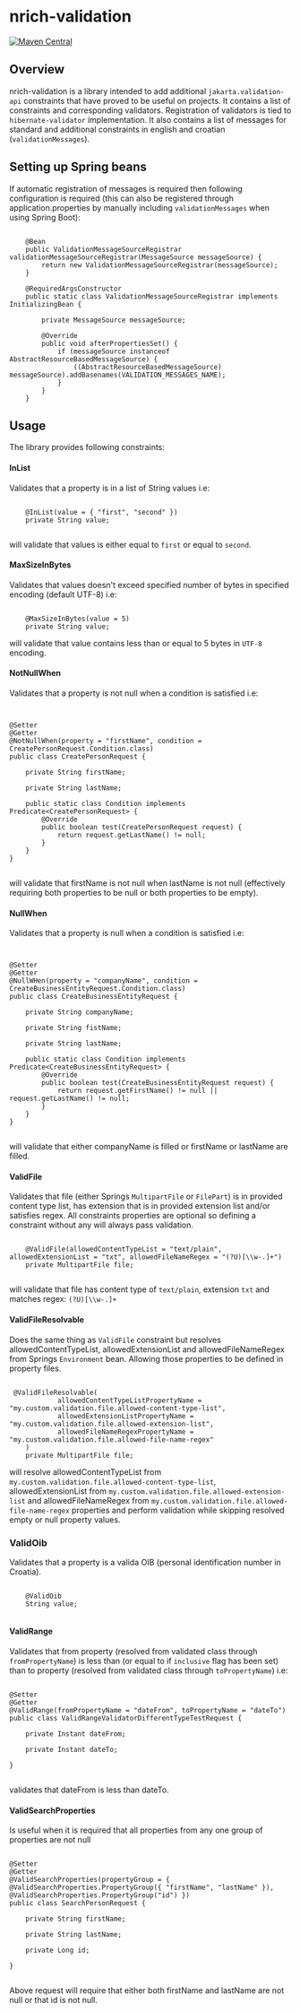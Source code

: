 # nrich-validation

[![Maven Central](https://maven-badges.herokuapp.com/maven-central/net.croz.nrich/nrich-validation/badge.svg?color=blue)](https://maven-badges.herokuapp.com/maven-central/net.croz.nrich/nrich-validation)

## Overview

nrich-validation is a library intended to add additional `jakarta.validation-api` constraints that have proved to be useful on projects. It contains a list of constraints and corresponding validators.
Registration of validators is tied to `hibernate-validator` implementation. It also contains a list of messages for standard and additional constraints in english and croatian (`validationMessages`).

## Setting up Spring beans

If automatic registration of messages is required then following configuration is required
(this can also be registered through application.properties by manually including `validationMessages` when using Spring Boot):

```

    @Bean
    public ValidationMessageSourceRegistrar validationMessageSourceRegistrar(MessageSource messageSource) {
        return new ValidationMessageSourceRegistrar(messageSource);
    }

    @RequiredArgsConstructor
    public static class ValidationMessageSourceRegistrar implements InitializingBean {

        private MessageSource messageSource;

        @Override
        public void afterPropertiesSet() {
            if (messageSource instanceof AbstractResourceBasedMessageSource) {
                ((AbstractResourceBasedMessageSource) messageSource).addBasenames(VALIDATION_MESSAGES_NAME);
            }
        }
    }

```

## Usage

The library provides following constraints:

#### InList

Validates that a property is in a list of String values i.e:

```

    @InList(value = { "first", "second" })
    private String value;


```

will validate that values is either equal to `first` or equal to `second`.

#### MaxSizeInBytes

Validates that values doesn't exceed specified number of bytes in specified encoding (default UTF-8) i.e:

```

    @MaxSizeInBytes(value = 5)
    private String value;

```

will validate that value contains less than or equal to 5 bytes in `UTF-8` encoding.

#### NotNullWhen

Validates that a property is not null when a condition is satisfied i.e:

```


@Setter
@Getter
@NotNullWhen(property = "firstName", condition = CreatePersonRequest.Condition.class)
public class CreatePersonRequest {

    private String firstName;

    private String lastName;

    public static class Condition implements Predicate<CreatePersonRequest> {
        @Override
        public boolean test(CreatePersonRequest request) {
            return request.getLastName() != null;
        }
    }
}


```

will validate that firstName is not null when lastName is not null (effectively requiring both properties to be null or both properties to be empty).

#### NullWhen

Validates that a property is null when a condition is satisfied i.e:

```


@Setter
@Getter
@NullWHen(property = "companyName", condition = CreateBusinessEntityRequest.Condition.class)
public class CreateBusinessEntityRequest {

    private String companyName;

    private String fistName;

    private String lastName;

    public static class Condition implements Predicate<CreateBusinessEntityRequest> {
        @Override
        public boolean test(CreateBusinessEntityRequest request) {
            return request.getFirstName() != null || request.getLastName() != null;
        }
    }
}


```

will validate that either companyName is filled or firstName or lastName are filled.

#### ValidFile

Validates that file (either Springs `MultipartFile` or `FilePart`) is in provided content type list, has extension that is in provided extension list and/or satisfies regex. All constraints properties
are optional so defining a constraint without any will always pass validation.

```

    @ValidFile(allowedContentTypeList = "text/plain", allowedExtensionList = "txt", allowedFileNameRegex = "(?U)[\\w-.]+")
    private MultipartFile file;


```

will validate that file has content type of `text/plain`, extension `txt` and matches regex: `(?U)[\\w-.]+`

#### ValidFileResolvable

Does the same thing as `ValidFile` constraint but resolves allowedContentTypeList, allowedExtensionList and allowedFileNameRegex from Springs `Environment` bean. Allowing those properties to be
defined in property files.

```

 @ValidFileResolvable(
            allowedContentTypeListPropertyName = "my.custom.validation.file.allowed-content-type-list",
            allowedExtensionListPropertyName = "my.custom.validation.file.allowed-extension-list",
            allowedFileNameRegexPropertyName = "my.custom.validation.file.allowed-file-name-regex"
    )
    private MultipartFile file;

```

will resolve allowedContentTypeList from `my.custom.validation.file.allowed-content-type-list`, allowedExtensionList from `my.custom.validation.file.allowed-extension-list`
and allowedFileNameRegex from `my.custom.validation.file.allowed-file-name-regex` properties and perform validation while skipping resolved empty or null property values.

### ValidOib

Validates that a property is a valida OIB (personal identification number in Croatia).

```

    @ValidOib
    String value;


```

#### ValidRange

Validates that from property (resolved from validated class through `fromPropertyName`) is less than (or equal to if `inclusive` flag has been set) than to property (resolved from validated class
through `toPropertyName`) i.e:

```

@Setter
@Getter
@ValidRange(fromPropertyName = "dateFrom", toPropertyName = "dateTo")
public class ValidRangeValidatorDifferentTypeTestRequest {

    private Instant dateFrom;

    private Instant dateTo;

}


```

validates that dateFrom is less than dateTo.

#### ValidSearchProperties

Is useful when it is required that all properties from any one group of properties are not null

```

@Setter
@Getter
@ValidSearchProperties(propertyGroup = { @ValidSearchProperties.PropertyGroup({ "firstName", "lastName" }), @ValidSearchProperties.PropertyGroup("id") })
public class SearchPersonRequest {

    private String firstName;

    private String lastName;

    private Long id;

}


```

Above request will require that either both firstName and lastName are not null or that id is not null.
